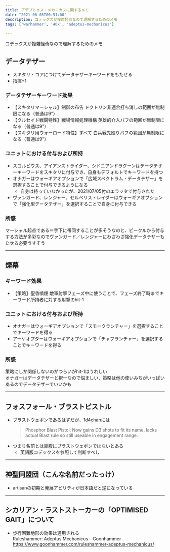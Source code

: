 ```yaml
---
title: アデプトゥス・メカニカスに関するメモ
date: "2021-06-05T00:51:00"
description: コデックスが複雑怪奇なので理解するためのメモ
tags: ['warhammer', '40k', 'adeptus-mechanicus']

---
```

コデックスが複雑怪奇なので理解するためのメモ

## データテザー
- スキタリ・コアにつけてデータテザーキーワードをもたせる
- 指揮+1
### データテザーキーワード効果
- 【スキタリマーシャル】制御の布告
ドクトリン非適合打ち消しの範囲が無制限になる（普通は9"）
- 【クルセイド戦闘特性】戦場情報処理機構
英雄的介入バフの範囲が無制限になる（普通は9"）
- 【スキタリ用ウォーロード特性】すべて
白兵戦先殴りバフの範囲が無制限になる（普通は9"）
### ユニットにおける付与および所持
- スコルピウス、アイアンストライダー、シドニアンドラグーンはデータテザーキーワードをスキタリに付与でき、自身もデフォルトでキーワードを持つ
- オナガーはウォーギアオプションで「広域スペクトラム・データテザー」を選択することで付与できるようになる
  - 自身は持っていなかったが、2021/07/05付のエラッタで付与された
- ヴァンガード、レンジャー、セルベリス・レイダーはウォーギアオプションで「強化型データテザー」を選択することで自身に付与できる
### 所感
マーシャル起点である＝手下に帯同することが多そうなのと、ビークルから付与する方法が多彩なのでヴァンガード／レンジャーにわざわざ強化データテザーもたせる必要うすそう

---
## 煙幕
### キーワード効果
- 【策略】聖香噴煙
敵軍射撃フェーズ中に使うことで、フェーズ終了時までキーワード所持者に対する射撃のhit-1
### ユニットにおける付与および所持
- オナガーはウォーギアオプションで「スモークランチャー」を選択することでキーワードを得る
- アーケオプターはウォーギアオプションで「チャフランチャー」を選択することでキーワードを得る
### 所感
策略にしか関係しないのがつらいがhit-1はうれしい\
オナガーはデータテザーと択一なので悩ましい、策略は他の使いみちがいっぱいあるのでデータテザーでいいかも

---
## フォスフォール・ブラストピストル
- ブラストウェポンであるはずだが、1d4chanには
  > Phosphor Blast Pistol: Now gains D3 shots to fit its name, lacks actual Blast rule so still useable in engagement range.
- つまり名前とは裏腹にブラストウェポンではないとある
  - 英語版コデックスを参照して判断すべし

---
## 神聖同盟団（こんな名前だったっけ）
- artisanの初期と発展アビリティが日本語だと逆になっている

---
## シカリアン・ラストストーカーの「OPTIMISED GAIT」について
- 歩行困難地形の効果は適用される \
Ruleshammer: Adeptus Mechanicus – Goonhammer https://www.goonhammer.com/ruleshammer-adeptus-mechanicus/